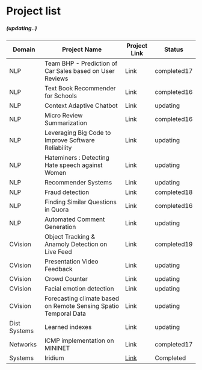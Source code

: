 
# Project list
#####  (updating..)

Domain | Project Name  | Project Link | Status |
------------- | -------------  | ------------- | --------
 NLP | Team BHP - Prediction of Car Sales based on User Reviews | Link | completed17
 NLP | Text Book Recommender for Schools  | Link | completed16
 NLP | Context Adaptive Chatbot   | Link | updating
 NLP | Micro Review Summarization  | Link | completed16
 NLP | Leveraging Big Code to Improve Software Reliability  | Link | updating
 NLP | Hateminers : Detecting Hate speech against Women  | Link | updating
 NLP | Recommender Systems  | Link | updating
 NLP | Fraud detection  | Link | completed18
 NLP | Finding Similar Questions in Quora  | Link | completed16
 NLP | Automated Comment Generation  | Link | updating
 CVision | Object Tracking & Anamoly Detection on Live Feed  | Link | completed19
CVision | Presentation Video Feedback  | Link | updating
CVision | Crowd Counter	 | Link | updating
CVision | Facial emotion detection  | Link | updating
CVision | Forecasting climate based on Remote Sensing Spatio Temporal Data  | Link | updating
Dist Systems | Learned indexes  | Link | updating
 Networks | ICMP implementation on MININET | Link | completed17
 Systems | Iridium | [Link](https://github.com/thefr33radical/projects/blob/master/systems/IRIDIUM/README.MD) | Completed





